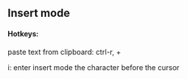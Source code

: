 ## Insert mode 

#### Hotkeys:
paste text from clipboard: ctrl-r, +

i: enter insert mode the character before the cursor
